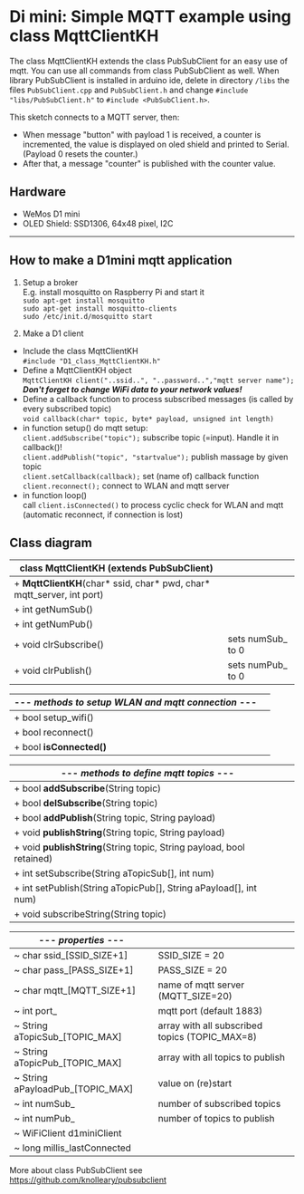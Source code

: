 # Di mini: Simple MQTT example using class MqttClientKH

The class MqttClientKH extends the class PubSubClient for an easy use of mqtt. You can use all commands from class PubSubClient as well.
When library PubSubClient is installed in arduino ide, delete in directory `/libs` the files `PubSubClient.cpp` and `PubSubClient.h` and change `#include "libs/PubSubClient.h"` to `#include <PubSubClient.h>`.

This sketch connects to a MQTT server, then:
* When message "button" with payload 1 is received, a counter is incremented, the value is displayed on oled shield and printed to Serial. (Payload 0 resets the counter.)
* After that, a message "counter" is published with the counter value.
## Hardware
* WeMos D1 mini
* OLED Shield: SSD1306, 64x48 pixel, I2C
---

## How to make a D1mini mqtt application
1. Setup a broker  
E.g. install mosquitto on Raspberry Pi and start it  
`sudo apt-get install mosquitto`  
`sudo apt-get install mosquitto-clients`  
`sudo /etc/init.d/mosquitto start`  

2. Make a D1 client
* Include the class MqttClientKH  
  `#include "D1_class_MqttClientKH.h"`  
* Define a MqttClientKH object  
  `MqttClientKH client("..ssid..", "..password..","mqtt server name");`  
__*Don't forget to change WiFi data to your network values!*__
* Define a callback function to process subscribed messages (is called by every subscribed topic)  
  `void callback(char* topic, byte* payload, unsigned int length)`  
* in function setup() do mqtt setup:  
  `client.addSubscribe("topic");` subscribe topic (=input). Handle it in  callback()!  
  `client.addPublish("topic", "startvalue");` publish massage by given topic  
  `client.setCallback(callback);` set (name of) callback function  
  `client.reconnect();` connect to WLAN and mqtt server  
* in function loop()  
  call `client.isConnected()` to process cyclic check for WLAN and mqtt (automatic reconnect, if connection is lost)  

## Class diagram
| class MqttClientKH (extends PubSubClient) |     |
| ----------------------------------------- | --- |
| + __MqttClientKH__(char* ssid, char* pwd, char* mqtt_server, int port) |     |
| + int  getNumSub()    |     |
| + int  getNumPub()    |     |
| + void clrSubscribe() | sets numSub_ to 0 |
| + void clrPublish()   | sets numPub_ to 0 |

| --- *methods to setup WLAN and mqtt connection* --- |     |
| --------------------------------------------------- | --- |
| + bool setup_wifi()  |     |
| + bool reconnect()   |     |
| + bool __isConnected()__ |     |

| --- *methods to define mqtt topics* --- |     |
| --------------------------------------- | --- |
| + bool __addSubscribe__(String topic) |     |
| + bool __delSubscribe__(String topic) |     |
| + bool __addPublish__(String topic, String payload) |     |
| + void __publishString__(String topic, String payload) |     |
| + void __publishString__(String topic, String payload, bool retained) |     |
| + int  setSubscribe(String aTopicSub[], int num) |     |
| + int  setPublish(String aTopicPub[], String aPayload[], int num) |     |
| + void subscribeString(String topic) |     |

| --- *properties* --- |     |
| -------------------- | --- |
| ~ char ssid_[SSID_SIZE+1] | SSID_SIZE = 20 |
| ~ char pass_[PASS_SIZE+1] | PASS_SIZE = 20 |
| ~ char mqtt_[MQTT_SIZE+1] | name of mqtt server (MQTT_SIZE=20) |
| ~ int  port_ | mqtt port (default 1883) |
| ~ String aTopicSub_[TOPIC_MAX] | array with all subscribed topics (TOPIC_MAX=8) |
| ~ String aTopicPub_[TOPIC_MAX] | array with all topics to publish |
| ~ String aPayloadPub_[TOPIC_MAX] | value on (re)start |
| ~ int numSub_ | number of subscribed topics |
| ~ int numPub_ | number of topics to publish |
| ~ WiFiClient d1miniClient   |     |
| ~ long millis_lastConnected |     |

More about class PubSubClient see https://github.com/knolleary/pubsubclient

